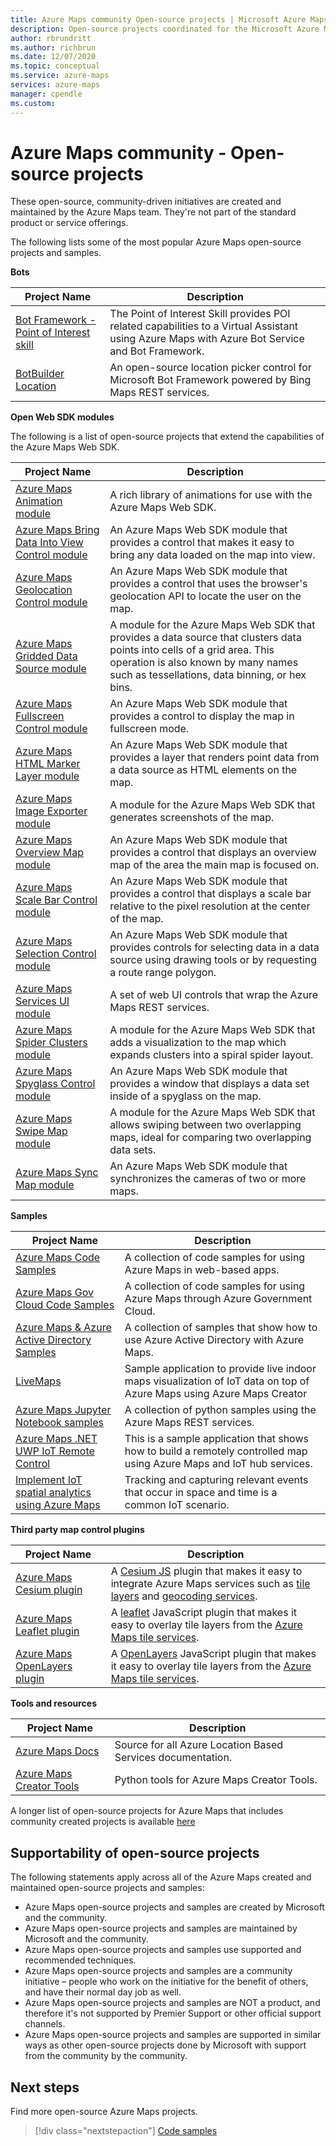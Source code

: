 ```yaml
---
title: Azure Maps community Open-source projects | Microsoft Azure Maps
description: Open-source projects coordinated for the Microsoft Azure Maps platform.
author: rbrundritt
ms.author: richbrun
ms.date: 12/07/2020
ms.topic: conceptual
ms.service: azure-maps
services: azure-maps
manager: cpendle
ms.custom: 
---
```


# Azure Maps community - Open-source projects

These open-source, community-driven initiatives are created and maintained by the Azure Maps team. They're not part of the standard product or service offerings.

The following lists some of the most popular Azure Maps open-source projects and samples.

**Bots**

| Project Name | Description |
|-|-|
| [Bot Framework - Point of Interest skill](https://github.com/microsoft/botframework-solutions/tree/488093ac2fddf16096171f6a926315aa45e199e7/skills/csharp/pointofinterestskill) | The Point of Interest Skill provides POI related capabilities to a Virtual Assistant using Azure Maps with Azure Bot Service and Bot Framework. |
| [BotBuilder Location](https://github.com/Microsoft/BotBuilder-Location) | An open-source location picker control for Microsoft Bot Framework powered by Bing Maps REST services. |

<a name="open-web-sdk-modules"></a>

**Open Web SDK modules**

The following is a list of open-source projects that extend the capabilities of the Azure Maps Web SDK.

| Project Name | Description |
|-|-|
| [Azure Maps Animation module](https://github.com/Azure-Samples/azure-maps-animations) | A rich library of animations for use with the Azure Maps Web SDK. |
| [Azure Maps Bring Data Into View Control module](https://github.com/Azure-Samples/azure-maps-bring-data-into-view-control) | An Azure Maps Web SDK module that provides a control that makes it easy to bring any data loaded on the map into view. |
| [Azure Maps Geolocation Control module](https://github.com/Azure-Samples/azure-maps-geolocation-control) | An Azure Maps Web SDK module that provides a control that uses the browser's geolocation API to locate the user on the map. |
| [Azure Maps Gridded Data Source module](https://github.com/Azure-Samples/azure-maps-gridded-data-source) | A module for the Azure Maps Web SDK that provides a data source that clusters data points into cells of a grid area. This operation is also known by many names such as tessellations, data binning, or hex bins.  |
| [Azure Maps Fullscreen Control module](https://github.com/Azure-Samples/azure-maps-fullscreen-control) | An Azure Maps Web SDK module that provides a control to display the map in fullscreen mode. |
| [Azure Maps HTML Marker Layer module](https://github.com/Azure-Samples/azure-maps-html-marker-layer) | An Azure Maps Web SDK module that provides a layer that renders point data from a data source as HTML elements on the map. |
| [Azure Maps Image Exporter module](https://github.com/Azure-Samples/azure-maps-image-exporter) | A module for the Azure Maps Web SDK that generates screenshots of the map. |
| [Azure Maps Overview Map module](https://github.com/Azure-Samples/azure-maps-overview-map) | An Azure Maps Web SDK module that provides a control that displays an overview map of the area the main map is focused on. |
| [Azure Maps Scale Bar Control module](https://github.com/Azure-Samples/azure-maps-scale-bar-control) | An Azure Maps Web SDK module that provides a control that displays a scale bar relative to the pixel resolution at the center of the map. |
| [Azure Maps Selection Control module](https://github.com/Azure-Samples/azure-maps-selection-control) | An Azure Maps Web SDK module that provides controls for selecting data in a data source using drawing tools or by requesting a route range polygon. |
| [Azure Maps Services UI module](https://github.com/Azure-Samples/azure-maps-services-ui) | A set of web UI controls that wrap the Azure Maps REST services. |
| [Azure Maps Spider Clusters module](https://github.com/Azure-Samples/azure-maps-spider-clusters) | A module for the Azure Maps Web SDK that adds a visualization to the map which expands clusters into a spiral spider layout. |
| [Azure Maps Spyglass Control module](https://github.com/Azure-Samples/azure-maps-spyglass-control) | An Azure Maps Web SDK module that provides a window that displays a data set inside of a spyglass on the map.  |
| [Azure Maps Swipe Map module](https://github.com/Azure-Samples/azure-maps-swipe-map) | A module for the Azure Maps Web SDK that allows swiping between two overlapping maps, ideal for comparing two overlapping data sets. |
| [Azure Maps Sync Map module](https://github.com/Azure-Samples/azure-maps-sync-maps) | An Azure Maps Web SDK module that synchronizes the cameras of two or more maps. |

**Samples**

| Project Name | Description |
|-|-|
| [Azure Maps Code Samples](https://github.com/Azure-Samples/AzureMapsCodeSamples) | A collection of code samples for using Azure Maps in web-based apps. |
| [Azure Maps Gov Cloud Code Samples](https://github.com/Azure-Samples/AzureMapsCodeSamples) | A collection of code samples for using Azure Maps through Azure Government Cloud. |
| [Azure Maps & Azure Active Directory Samples](https://github.com/Azure-Samples/Azure-Maps-AzureAD-Samples) | A collection of samples that show how to use Azure Active Directory with Azure Maps. | 
| [LiveMaps](https://github.com/Azure-Samples/LiveMaps) | Sample application to provide live indoor maps visualization of IoT data on top of Azure Maps using Azure Maps Creator |
| [Azure Maps Jupyter Notebook samples](https://github.com/Azure-Samples/Azure-Maps-Jupyter-Notebook) | A collection of python samples using the Azure Maps REST services. |
| [Azure Maps .NET UWP IoT Remote Control](https://github.com/Azure-Samples/azure-maps-dotnet-webgl-uwp-iot-remote-control) | This is a sample application that shows how to build a remotely controlled map using Azure Maps and IoT hub services. |
| [Implement IoT spatial analytics using Azure Maps](https://github.com/Azure-Samples/iothub-to-azure-maps-geofencing) | Tracking and capturing relevant events that occur in space and time is a common IoT scenario. |

**Third party map control plugins**
<a name="third-part-map-control-plugins"></a>

| Project Name | Description |
|-|-|
| [Azure Maps Cesium plugin](https://github.com/azure-samples/azure-maps-cesium) | A [Cesium JS](https://cesium.com/cesiumjs/) plugin that makes it easy to integrate Azure Maps services such as [tile layers](/rest/api/maps/renderv2/getmaptilepreview) and [geocoding services](/rest/api/maps/search). |
| [Azure Maps Leaflet plugin](https://github.com/azure-samples/azure-maps-leaflet) | A [leaflet](https://leafletjs.com/) JavaScript plugin that makes it easy to overlay tile layers from the [Azure Maps tile services](/rest/api/maps/renderv2/getmaptilepreview). |
 | [Azure Maps OpenLayers plugin](https://github.com/azure-samples/azure-maps-openlayers) | A [OpenLayers](https://www.openlayers.org/) JavaScript plugin that makes it easy to overlay tile layers from the [Azure Maps tile services](/rest/api/maps/renderv2/getmaptilepreview). |

**Tools and resources**

| Project Name | Description |
|-|-|
| [Azure Maps Docs](https://github.com/MicrosoftDocs/azure-docs/tree/master/articles/azure-maps) | Source for all Azure Location Based Services documentation. |
| [Azure Maps Creator Tools](https://github.com/Azure-Samples/AzureMapsCreator) | Python tools for Azure Maps Creator Tools. |

A longer list of open-source projects for Azure Maps that includes community created projects is available [here](https://github.com/microsoft/Maps/blob/master/AzureMaps.md)

## Supportability of open-source projects

The following statements apply across all of the Azure Maps created and maintained open-source projects and samples:

- Azure Maps open-source projects and samples are created by Microsoft and the community.
- Azure Maps open-source projects and samples are maintained by Microsoft and the community.
- Azure Maps open-source projects and samples use supported and recommended techniques.
- Azure Maps open-source projects and samples are a community initiative – people who work on the initiative for the benefit of others, and have their normal day job as well.
- Azure Maps open-source projects and samples are NOT a product, and therefore it's not supported by Premier Support or other official support channels.
- Azure Maps open-source projects and samples are supported in similar ways as other open-source projects done by Microsoft with support from the community by the community.

## Next steps

Find more open-source Azure Maps projects.

> [!div class="nextstepaction"]
> [Code samples](/samples/browse/?products=azure-maps)